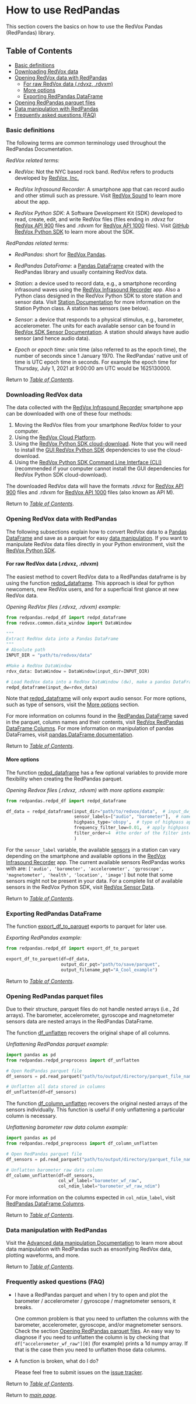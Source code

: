 # How to use RedPandas

This section covers the basics on how to use the RedVox Pandas (RedPandas) library.


## Table of Contents

<!-- toc -->

- [Basic definitions](#basic-definitions)
- [Downloading RedVox data](#downloading-redvox-data)
- [Opening RedVox data with RedPandas](#opening-redvox-data-with-redpandas)
    - [For raw RedVox data (.rdvxz, .rdvxm)](#for-raw-redvox-data-rdvxz-rdvxm)
    - [More options](#more-options)
    - [Exporting RedPandas DataFrame](#exporting-redpandas-dataframe)
- [Opening RedPandas parquet files](#opening-redpandas-parquet-files)
- [Data manipulation with RedPandas](#data-manipulation-with-redpandas)
- [Frequently asked questions (FAQ)](#frequently-asked-questions-faq)

<!-- tocstop -->

### Basic definitions

The following terms are common terminology used throughout the RedPandas Documentation.

_RedVox related terms:_

- _RedVox_: Not the NYC based rock band. RedVox refers to products developed by [RedVox, Inc.](http://nelha.hawaii.gov/our-clients/redvox/)

- _RedVox Infrasound Recorder_: A smartphone app that can record audio and other stimuli such as pressure. 
Visit [RedVox Sound](https://www.redvoxsound.com) to learn more about the app.

- _RedVox Python SDK_: A Software Development Kit (SDK) developed to read, create, edit, and write RedVox files 
(files ending in .rdvxz for [RedVox API 900](https://bitbucket.org/redvoxhi/redvox-protobuf-api/src/master/) 
 files and .rdvxm for [RedVox API 1000](https://github.com/RedVoxInc/redvox-api-1000) files). Visit
  [GitHub RedVox Python SDK](https://github.com/RedVoxInc/redvox-python-sdk) to learn more about the SDK.

_RedPandas related terms:_

- _RedPandas_: short for [RedVox Pandas](https://pypi.org/project/redvox-pandas/).

- _RedPandas DataFrame_: a [Pandas DataFrame](https://pandas.pydata.org/pandas-docs/stable/reference/api/pandas.DataFrame.html)
created with the RedPandas library and usually containing RedVox data.

- _Station_: a device used to record data, e.g., a smartphone recording infrasound waves using the
[RedVox Infrasound Recorder](https://www.redvoxsound.com/) app. Also a Python class designed in the RedVox Python SDK to
store station and sensor data. Visit 
[Station Documentation](https://github.com/RedVoxInc/redvox-python-sdk/tree/master/docs/python_sdk/data_window/station)
for more information on the Station Python class. A station has sensors (see below).

- _Sensor_: a device that responds to a physical stimulus, e.g., barometer, accelerometer. The units for each available sensor can
be found in [RedVox SDK Sensor Documentation](https://github.com/RedVoxInc/redvox-python-sdk/tree/master/docs/python_sdk/data_window/station#sensor-data-dataframe-access).
A station should always have audio sensor (and hence audio data).

- _Epoch_ or _epoch time_: unix time (also referred to as the epoch time), the number of seconds since 1 January 1970. 
The RedPandas' native unit of time is UTC epoch time in seconds. For example the epoch time for Thursday, July 1, 2021 at 9:00:00 am
UTC would be 1625130000.


Return to _[Table of Contents](#table-of-contents)_.

### Downloading RedVox data

The data collected with the [RedVox Infrasound Recorder](https://www.redvoxsound.com/) smartphone app can be downloaded 
with one of these four methods:

1) Moving the RedVox files from your smartphone RedVox folder to your computer.
2) Using the [RedVox Cloud Platform](https://redvox.io/#/home).
3) Using the [RedVox Python SDK cloud-download](https://github.com/RedVoxInc/redvox-python-sdk/tree/master/docs/python_sdk/cli#cloud-download-command-details). Note that you will need to install the [GUI RedVox Python SDK](https://github.com/RedVoxInc/redvox-python-sdk/blob/master/docs/python_sdk/installation.md#installing-optional-dependencies) 
dependencies to use the cloud-download.
4) Using the [RedVox Python SDK Command Line Interface (CLI)](https://github.com/RedVoxInc/redvox-python-sdk/tree/master/docs/python_sdk/cli#data-req-command-details) 
(recommended if your computer cannot install the GUI dependencies for RedVox Python SDK cloud-download).


The downloaded RedVox data will have the formats .rdvxz for [RedVox API 900](https://bitbucket.org/redvoxhi/redvox-protobuf-api/src/master/) 
files and .rdvxm for [RedVox API 1000](https://github.com/RedVoxInc/redvox-api-1000) files (also known as API M).

Return to _[Table of Contents](#table-of-contents)_.

### Opening RedVox data with RedPandas

The following subsections explain how to convert RedVox data to a 
[Pandas DataFrame](https://pandas.pydata.org/pandas-docs/stable/reference/api/pandas.DataFrame.html) and save as a parquet 
for easy [data manipulation](advance_use_redpandas.md). 
If you want to manipulate RedVox data files directly in your Python environment, visit the [RedVox Python SDK](https://github.com/RedVoxInc/redvox-python-sdk/tree/master/docs/python_sdk).


#### For raw RedVox data (.rdvxz, .rdvxm)

The easiest method to covert RedVox data to a RedPandas dataframe is by using the function
[redpd_dataframe](https://redvoxinc.github.io/redpandas/redpandas/redpd_df.html#redpd_dataframe). 
This approach is ideal for python newcomers, new RedVox users, and for a superficial first glance at new RedVox data.

_Opening RedVox files (.rdvxz, .rdvxm) example:_

```python
from redpandas.redpd_df import redpd_dataframe
from redvox.common.data_window import DataWindow

"""
Extract RedVox data into a Pandas DataFrame
"""
# Absolute path
INPUT_DIR = "path/to/redvox/data"

#Make a RedVox DataWindow
rdvx_data: DataWindow = DataWindow(input_dir=INPUT_DIR)

# Load RedVox data into a RedVox DataWindow (dw), make a pandas DataFrame and save it as parquet
redpd_dataframe(input_dw=rdvx_data)
```
Note that [redpd_dataframe](https://redvoxinc.github.io/redpandas/redpandas/redpd_df.html#redpd_dataframe) 
will only export audio sensor. For more options, such as type of sensors, visit the [More options](#more-options) section.

For more information on columns found in the [RedPandas DataFrame](#basic-definitions) saved in the parquet, column names 
and their contents, visit [RedVox RedPandas DataFrame Columns](https://github.com/ISLA-UH/redpandas/blob/master/docs/redpandas/columns_name.md#redpandas-dataframe-columns). 
For more information on manipulation of pandas DataFrames, visit [pandas.DataFrame documentation](https://pandas.pydata.org/docs/reference/api/pandas.DataFrame.html).

Return to _[Table of Contents](#table-of-contents)_.

#### More options

The function [redpd_dataframe](https://redvoxinc.github.io/redpandas/redpandas/redpd_df.html#redpd_dataframe)
 has a few optional variables to provide more flexibility when creating the RedPandas parquet.

_Opening Redvox files (.rdvxz, .rdvxm) with more options example:_

```python
from redpandas.redpd_df import redpd_dataframe

df_data = redpd_dataframe(input_dir="path/to/redvox/data",  # input_dw_or_path directory where the data is located. Only variable REQUIRED
                          sensor_labels=["audio", "barometer"],  # name of sensors, if None, audio will be loaded
                          highpass_type='obspy',  # type of highpass applied: 'obspy', 'butter', 'rc', default 'obspy'
                          frequency_filter_low=0.01,  # apply highpass filter
                          filter_order=4  #the order of the filter integer. Default is 4
                          )  
```

For the ``sensor_label`` variable, the available [sensors](#basic-definitions) in a station can vary depending on the smartphone and available options
in the [RedVox Infrasound Recorder](https://www.redvoxsound.com/) app. The current available sensors RedPandas works with 
are: ``['audio', 'barometer', 'accelerometer', 'gyroscope', 'magnetometer', 'health', 'location', 'image']`` but note that 
some sensors might not be present in your data. For a complete list of available sensors in the RedVox Python SDK, visit 
[RedVox Sensor Data](https://github.com/RedVoxInc/redvox-python-sdk/tree/master/docs/python_sdk/data_window/station#sensor-data-dataframe-access). 

Return to _[Table of Contents](#table-of-contents)_.

### Exporting RedPandas DataFrame

The function [export_df_to_parquet](https://redvoxinc.github.io/redpandas/redpandas/redpd_df.html#export_df_to_parquet)
exports to parquet for later use.

_Exporting RedPandas example:_
```python
from redpandas.redpd_df import export_df_to_parquet

export_df_to_parquet(df=df_data,
                     output_dir_pqt="path/to/save/parquet",
                     output_filename_pqt="A_Cool_example")
```
Return to _[Table of Contents](#table-of-contents)_.

### Opening RedPandas parquet files

Due to their structure, parquet files do not handle nested arrays (i.e., 2d arrays). The barometer, accelerometer, gyroscope and magnetometer sensors data are 
nested arrays in the RedPandas DataFrame. 

The function [df_unflatten](https://redvoxinc.github.io/redpandas/redpandas/redpd_preprocess.html#df_unflatten)
recovers the original shape of all columns.

_Unflattening RedPandas parquet example:_
```python
import pandas as pd
from redpandas.redpd_preprocess import df_unflatten

# Open RedPandas parquet file
df_sensors = pd.read_parquet("path/to/output/directory/parquet_file_name.parquet")

# Unflatten all data stored in columns
df_unflatten(df=df_sensors)
```

The function [df_column_unflatten](https://redvoxinc.github.io/redpandas/redpandas/redpd_preprocess.html#df_unflatten) 
recovers the original nested arrays of the sensors individually. This function is useful if only unflattening a particular column is necessary.

_Unflattening barometer raw data column example:_
```python
import pandas as pd
from redpandas.redpd_preprocess import df_column_unflatten

# Open RedPandas parquet file
df_sensors = pd.read_parquet("path/to/output/directory/parquet_file_name.parquet")

# Unflatten barometer raw data column
df_column_unflatten(df=df_sensors,
                    col_wf_label="barometer_wf_raw",
                    col_ndim_label="barometer_wf_raw_ndim")

```
For more information on the columns expected in ``col_ndim_label``, visit [RedPandas DataFrame Columns](columns_name.md#columns-related-to-parquet-savingopening).

Return to _[Table of Contents](#table-of-contents)_.


### Data manipulation with RedPandas

Visit the [Advanced data manipulation Documentation](advance_use_redpandas.md) to learn more about data manipulation with 
RedPandas such as ensonifying RedVox data, plotting waveforms, and more.

Return to _[Table of Contents](#table-of-contents)_.


### Frequently asked questions (FAQ)

- I have a RedPandas parquet and when I try to open and plot the barometer / accelerometer / gyroscope / magnetometer 
        sensors, it breaks.

    One common problem is that you need to unflatten the columns with the barometer, accelerometer, gyroscope, and/or 
    magnetometer sensors. Check the section [Opening RedPandas parquet files](#opening-redpandas-parquet-files).
    An easy way to diagnose if you need to unflatten the column is by checking that ``df["accelerometer_wf_raw"][0]`` (for example) 
    prints a 1d numpy array. If that is the case then you need to unflatten those data columns.

- A function is broken, what do I do?

    Please feel free to submit issues on the [issue tracker](https://github.com/ISLA-UH/redpandas/issues). 


Return to _[Table of Contents](#table-of-contents)_.

Return to _[main page](https://github.com/ISLA-UH/redpandas#redpandas)_.